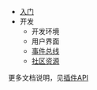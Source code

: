 
- [入门](/zh-Hans/guide/plugin/startup.md)
- 开发
    - 开发环境
    - 用户界面
    - [事件总线](/zh-Hans/guide/plugin/development/event-bus/)
    - [社区资源](/zh-Hans/guide/plugin/development/community)

更多文档说明，见[插件API](/zh-Hans/reference/api/plugin/index.md)

